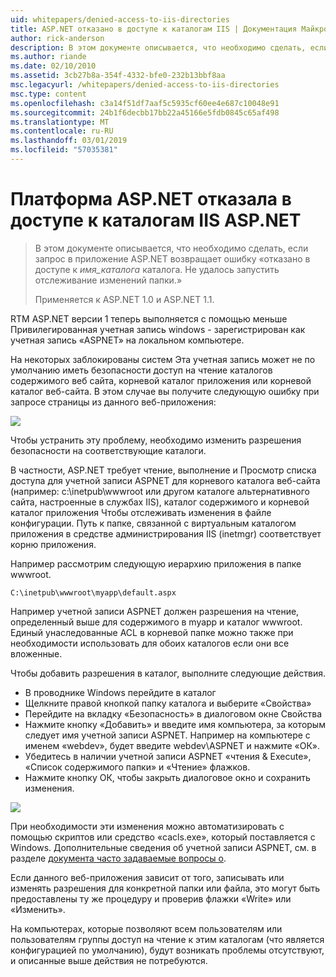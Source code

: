 ```yaml
---
uid: whitepapers/denied-access-to-iis-directories
title: ASP.NET отказано в доступе к каталогам IIS | Документация Майкрософт
author: rick-anderson
description: В этом документе описывается, что необходимо сделать, если запрос на приложение ASP.NET возвращает ошибку, «запрещен доступ к каталогу имя_каталога. Не удалось s...
ms.author: riande
ms.date: 02/10/2010
ms.assetid: 3cb27b8a-354f-4332-bfe0-232b13bbf8aa
msc.legacyurl: /whitepapers/denied-access-to-iis-directories
msc.type: content
ms.openlocfilehash: c3a14f51df7aaf5c5935cf60ee4e687c10048e91
ms.sourcegitcommit: 24b1f6decbb17bb22a45166e5fdb0845c65af498
ms.translationtype: MT
ms.contentlocale: ru-RU
ms.lasthandoff: 03/01/2019
ms.locfileid: "57035381"
---
```

<a name="aspnet-denied-access-to-iis-directories"></a>Платформа ASP.NET отказала в доступе к каталогам IIS ASP.NET
====================
> В этом документе описывается, что необходимо сделать, если запрос в приложение ASP.NET возвращает ошибку «отказано в доступе к *имя_каталога* каталога. Не удалось запустить отслеживание изменений папки.»
> 
> Применяется к ASP.NET 1.0 и ASP.NET 1.1.


RTM ASP.NET версии 1 теперь выполняется с помощью меньше Привилегированная учетная запись windows - зарегистрирован как учетная запись «ASPNET» на локальном компьютере.

На некоторых заблокированы систем Эта учетная запись может не по умолчанию иметь безопасности доступ на чтение каталогов содержимого веб сайта, корневой каталог приложения или корневой каталог веб-сайта. В этом случае вы получите следующую ошибку при запросе страницы из данного веб-приложения:

![](denied-access-to-iis-directories/_static/image1.jpg)

Чтобы устранить эту проблему, необходимо изменить разрешения безопасности на соответствующие каталоги.

В частности, ASP.NET требует чтение, выполнение и Просмотр списка доступа для учетной записи ASPNET для корневого каталога веб-сайта (например: c:\inetpub\wwwroot или другом каталоге альтернативного сайта, настроенные в службах IIS), каталог содержимого и корневой каталог приложения Чтобы отслеживать изменения в файле конфигурации. Путь к папке, связанной с виртуальным каталогом приложения в средстве администрирования IIS (inetmgr) соответствует корню приложения.

Например рассмотрим следующую иерархию приложения в папке wwwroot.

`C:\inetpub\wwwroot\myapp\default.aspx`

Например учетной записи ASPNET должен разрешения на чтение, определенный выше для содержимого в myapp и каталог wwwroot. Единый унаследованные ACL в корневой папке можно также при необходимости использовать для обоих каталогов если они все вложенные.

Чтобы добавить разрешения в каталог, выполните следующие действия.

- В проводнике Windows перейдите в каталог
- Щелкните правой кнопкой папку каталога и выберите «Свойства»
- Перейдите на вкладку «Безопасность» в диалоговом окне Свойства
- Нажмите кнопку «Добавить» и введите имя компьютера, за которым следует имя учетной записи ASPNET. Например на компьютере с именем «webdev», будет введите webdev\ASPNET и нажмите «ОК».
- Убедитесь в наличии учетной записи ASPNET «чтения &amp; Execute», «Список содержимого папки» и «Чтение» флажков.
- Нажмите кнопку ОК, чтобы закрыть диалоговое окно и сохранить изменения.

![](denied-access-to-iis-directories/_static/image2.jpg)

При необходимости эти изменения можно автоматизировать с помощью скриптов или средство «cacls.exe», который поставляется с Windows. Дополнительные сведения об учетной записи ASPNET, см. в разделе [документа часто задаваемые вопросы о](https://go.microsoft.com/fwlink/?LinkId=5828).

Если данного веб-приложения зависит от того, записывать или изменять разрешения для конкретной папки или файла, это могут быть предоставлены ту же процедуру и проверив флажки «Write» или «Изменить».

На компьютерах, которые позволяют всем пользователям или пользователям группы доступ на чтение к этим каталогам (что является конфигурацией по умолчанию), будут возникать проблемы отсутствуют, и описанные выше действия не потребуются.
